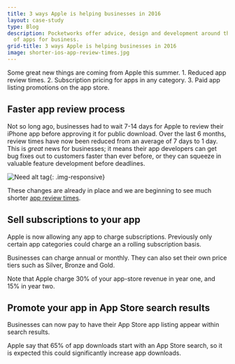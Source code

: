 ```yaml
---
title: 3 ways Apple is helping businesses in 2016
layout: case-study
type: Blog
description: Pocketworks offer advice, design and development around the implementation
  of apps for business.
grid-title: 3 ways Apple is helping businesses in 2016
image: shorter-ios-app-review-times.jpg
---
```


Some great new things are coming from Apple this summer. 1. Reduced app review times.  2. Subscription pricing for apps in any category. 3. Paid app listing promotions on the app store.

<!-- more -->

## Faster app review process

Not so long ago, businesses had to wait 7-14 days for Apple to review their iPhone app before approving it for public download. Over the last 6 months, review times have now been reduced from an average of 7 days to 1 day. This is <em>great</em> news for businesses; it means their app developers can get bug fixes out to customers faster than ever before, or they can squeeze in valuable feature development before deadlines.

![Need alt tag](https://images1-focus-opensocial.googleusercontent.com/gadgets/proxy?container=focus&resize_w=800&url=https://pocketworks-website.s3.amazonaws.com/shorter-ios-app-review-times.jpg){: .img-responsive}

These changes are already in place and we are beginning to see much shorter [app review times](http://appreviewtimes.com/ios/annual-trend-graph).

## Sell subscriptions to your app

Apple is now allowing any app to charge subscriptions. Previously only certain app categories could charge an a rolling subscription basis.

Businesses can charge annual or monthly. They can also set their own price tiers such as Silver, Bronze and Gold.

Note that Apple charge 30% of your app-store revenue in year one, and 15% in year two.

## Promote your app in App Store search results

Businesses can now pay to have their App Store app listing appear within search results.

Apple say that 65% of app downloads start with an App Store search, so it is expected this could significantly increase app downloads.
